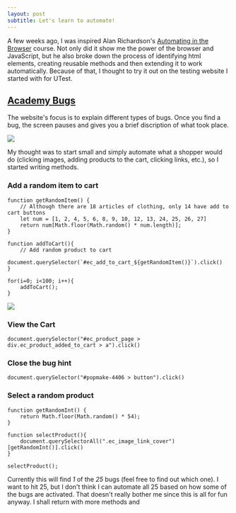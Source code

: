 ```yaml
---
layout: post
subtitle: Let's learn to automate!
---
```


A few weeks ago, I was inspired Alan Richardson's [Automating in the Browser](https://testautomationu.applitools.com/automating-in-the-browser-using-javascript/) course. Not only did it show me the power of the browser and JavaScript, but he also broke down the process of identifying html elements, creating reusable methods and then extending it to work automatically. Because of that, I thought to try it out on the testing website I started with for UTest.

## [Academy Bugs](https://academybugs.com/find-bugs/)


The website's focus is to explain different types of bugs. Once you find a bug, the screen pauses and gives you a brief discription of what took place.

![](/assets/blog/do_bug_hint.gif)

My thought was to start small and simply automate what a shopper would do (clicking images, adding products to the cart, clicking links, etc.), so I started writing methods.


### Add a random item to cart

    function getRandomItem() {
        // Although there are 18 articles of clothing, only 14 have add to cart buttons
        let num = [1, 2, 4, 5, 6, 8, 9, 10, 12, 13, 24, 25, 26, 27]
        return num[Math.floor(Math.random() * num.length)];
    }

    function addToCart(){
        // Add random product to cart
        document.querySelector(`#ec_add_to_cart_${getRandomItem()}`).click()
    }

    for(i=0; i<100; i++){
        addToCart();
    }

![](/assets/blog/do_auto_add_to_cart.gif)

### View the Cart
    
    document.querySelector("#ec_product_page > div.ec_product_added_to_cart > a").click()


### Close the bug hint

    document.querySelector("#popmake-4406 > button").click()


### Select a random product

    function getRandomInt() {
        return Math.floor(Math.random() * 54);
    }

    function selectProduct(){
        document.querySelectorAll(".ec_image_link_cover")[getRandomInt()].click()
    }

    selectProduct();

Currently this will find _1_ of the _25_ bugs (feel free to find out which one). I want to hit 25, but I don't think I can automate all 25 based on how some of the bugs are activated. That doesn't really bother me since this is all for fun anyway. I shall return with more methods and